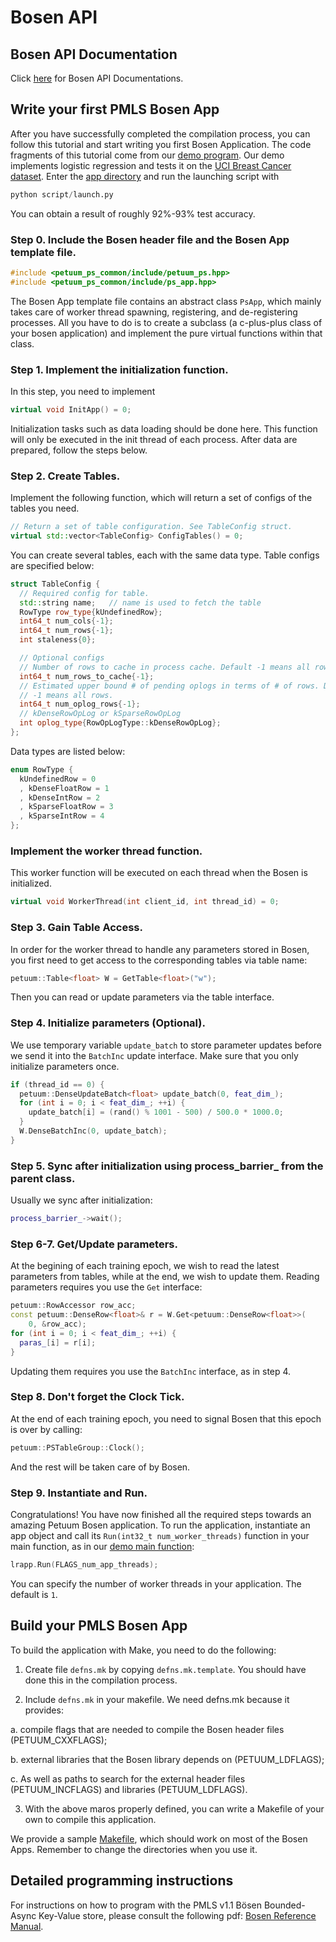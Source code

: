 # Bosen API

## Bosen API Documentation

Click [here](http://docs.petuum.com/projects/petuum-bosen/en/latest/) for Bosen API Documentations.

## Write your first PMLS Bosen App
After you have successfully completed the compilation process, you can follow this tutorial and start writing you first Bosen Application. The code fragments of this tutorial come from our [demo program](https://github.com/sailing-pmls/bosen/tree/master/app/app_demo). Our demo implements logistic regression and tests it on the [UCI Breast Cancer dataset](https://archive.ics.uci.edu/ml/datasets/Breast+Cancer+Wisconsin+%28Diagnostic%29). Enter the [app directory](https://github.com/sailing-pmls/bosen/tree/master/app/app_demo) and run the launching script with

```python
python script/launch.py
```

You can obtain a result of roughly 92%-93% test accuracy.

### Step 0. Include the Bosen header file and the Bosen App template file.

```cpp
#include <petuum_ps_common/include/petuum_ps.hpp>
#include <petuum_ps_common/include/ps_app.hpp>
```

The Bosen App template file contains an abstract class ```PsApp```, which mainly takes care of worker thread spawning, registering, and de-registering processes. All you have to do is to create a subclass (a c-plus-plus class of your bosen application) and implement the pure virtual functions within that class.

### Step 1. Implement the initialization function.

In this step, you need to implement 

```cpp
virtual void InitApp() = 0;
```

Initialization tasks such as data loading should be done here. This function will only be executed in the init thread of each process. After data are prepared, follow the steps below.

### Step 2. Create Tables.

Implement the following function, which will return a set of configs of the tables you need.

```cpp
// Return a set of table configuration. See TableConfig struct.
virtual std::vector<TableConfig> ConfigTables() = 0;
```

You can create several tables, each with the same data type. Table configs are specified below:

```cpp
struct TableConfig {
  // Required config for table.
  std::string name;   // name is used to fetch the table
  RowType row_type{kUndefinedRow};
  int64_t num_cols{-1};
  int64_t num_rows{-1};
  int staleness{0};

  // Optional configs
  // Number of rows to cache in process cache. Default -1 means all rows.
  int64_t num_rows_to_cache{-1};
  // Estimated upper bound # of pending oplogs in terms of # of rows. Default
  // -1 means all rows.
  int64_t num_oplog_rows{-1};
  // kDenseRowOpLog or kSparseRowOpLog
  int oplog_type{RowOpLogType::kDenseRowOpLog};
};
```

Data types are listed below:

```cpp
enum RowType {
  kUndefinedRow = 0
  , kDenseFloatRow = 1
  , kDenseIntRow = 2
  , kSparseFloatRow = 3
  , kSparseIntRow = 4
};
```

### Implement the worker thread function.

This worker function will be executed on each thread when the Bosen is initialized.

```cpp
virtual void WorkerThread(int client_id, int thread_id) = 0;
```

### Step 3. Gain Table Access.

In order for the worker thread to handle any parameters stored in Bosen, you first need to get access to the corresponding tables via table name:

```cpp
petuum::Table<float> W = GetTable<float>("w");
```

Then you can read or update parameters via the table interface.

### Step 4. Initialize parameters (Optional).

We use temporary variable ```update_batch``` to store parameter updates before we send it into the ```BatchInc``` update interface. Make sure that you only initialize parameters once.

```cpp
if (thread_id == 0) {
  petuum::DenseUpdateBatch<float> update_batch(0, feat_dim_);
  for (int i = 0; i < feat_dim_; ++i) {
    update_batch[i] = (rand() % 1001 - 500) / 500.0 * 1000.0;
  }
  W.DenseBatchInc(0, update_batch);
}
```

### Step 5. Sync after initialization using process_barrier_ from the parent class.

Usually we sync after initialization:

```cpp
process_barrier_->wait();
```

### Step 6-7. Get/Update parameters.

At the begining of each training epoch, we wish to read the latest parameters from tables, while at the end, we wish to update them. Reading parameters requires you use the ```Get``` interface:

```cpp
petuum::RowAccessor row_acc;
const petuum::DenseRow<float>& r = W.Get<petuum::DenseRow<float>>(
    0, &row_acc);
for (int i = 0; i < feat_dim_; ++i) {
  paras_[i] = r[i];
}
```

Updating them requires you use the ```BatchInc``` interface, as in step 4.

### Step 8. Don't forget the Clock Tick.

At the end of each training epoch, you need to signal Bosen that this epoch is over by calling:

```cpp
petuum::PSTableGroup::Clock();
```

And the rest will be taken care of by Bosen.

### Step 9. Instantiate and Run.

Congratulations! You have now finished all the required steps towards an amazing Petuum Bosen application. To run the application, instantiate an app object and call its ```Run(int32_t num_worker_threads)``` function in your main function, as in our [demo main function](https://github.com/petuum/bosen/blob/master/app/app_demo/src/lr_main.cpp):

```cpp
lrapp.Run(FLAGS_num_app_threads);
```

You can specify the number of worker threads in your application. The default is ```1```.

## Build your PMLS Bosen App

To build the application with Make, you need to do the following:

1. Create file ```defns.mk``` by copying ```defns.mk.template```. You should have done this in the compilation process.

2. Include ```defns.mk``` in your makefile. We need defns.mk because it provides:

  a. compile flags that are needed to compile the Bosen header files (PETUUM_CXXFLAGS);
  
  b. external libraries that the Bosen library depends on (PETUUM_LDFLAGS);
  
  c. As well as paths to search for the external header files (PETUUM_INCFLAGS) and libraries (PETUUM_LDFLAGS). 

3. With the above maros properly defined, you can write a Makefile of your own to compile this application.

We provide a sample [Makefile](https://github.com/petuum/bosen/blob/master/app/app_demo/Makefile), which should work on most of the Bosen Apps. Remember to change the directories when you use it.

## Detailed programming instructions

For instructions on how to program with the PMLS v1.1 Bösen Bounded-Async Key-Value store, please consult the following pdf: [Bosen Reference Manual](_downloads/bosen_refman.pdf).

